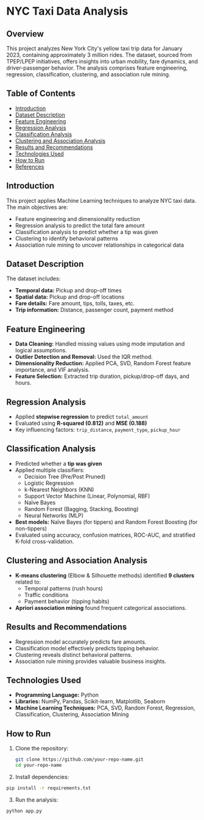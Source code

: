 # NYC Taxi Data Analysis

## Overview

This project analyzes New York City's yellow taxi trip data for January 2023, containing approximately 3 million rides. The dataset, sourced from TPEP/LPEP initiatives, offers insights into urban mobility, fare dynamics, and driver-passenger behavior. The analysis comprises feature engineering, regression, classification, clustering, and association rule mining.

## Table of Contents

- [Introduction](#introduction)
- [Dataset Description](#dataset-description)
- [Feature Engineering](#feature-engineering)
- [Regression Analysis](#regression-analysis)
- [Classification Analysis](#classification-analysis)
- [Clustering and Association Analysis](#clustering-and-association-analysis)
- [Results and Recommendations](#results-and-recommendations)
- [Technologies Used](#technologies-used)
- [How to Run](#how-to-run)
- [References](#references)

## Introduction

This project applies Machine Learning techniques to analyze NYC taxi data. The main objectives are:

- Feature engineering and dimensionality reduction
- Regression analysis to predict the total fare amount
- Classification analysis to predict whether a tip was given
- Clustering to identify behavioral patterns
- Association rule mining to uncover relationships in categorical data

## Dataset Description

The dataset includes:
- **Temporal data:** Pickup and drop-off times
- **Spatial data:** Pickup and drop-off locations
- **Fare details:** Fare amount, tips, tolls, taxes, etc.
- **Trip information:** Distance, passenger count, payment method

## Feature Engineering

- **Data Cleaning:** Handled missing values using mode imputation and logical assumptions.
- **Outlier Detection and Removal:** Used the IQR method.
- **Dimensionality Reduction:** Applied PCA, SVD, Random Forest feature importance, and VIF analysis.
- **Feature Selection:** Extracted trip duration, pickup/drop-off days, and hours.

## Regression Analysis

- Applied **stepwise regression** to predict `total_amount`
- Evaluated using **R-squared (0.812)** and **MSE (0.188)**
- Key influencing factors: `trip_distance`, `payment_type`, `pickup_hour`

## Classification Analysis

- Predicted whether a **tip was given**
- Applied multiple classifiers:
  - Decision Tree (Pre/Post Pruned)
  - Logistic Regression
  - k-Nearest Neighbors (KNN)
  - Support Vector Machine (Linear, Polynomial, RBF)
  - Naïve Bayes
  - Random Forest (Bagging, Stacking, Boosting)
  - Neural Networks (MLP)
- **Best models:** Naïve Bayes (for tippers) and Random Forest Boosting (for non-tippers)
- Evaluated using accuracy, confusion matrices, ROC-AUC, and stratified K-fold cross-validation.

## Clustering and Association Analysis

- **K-means clustering** (Elbow & Silhouette methods) identified **9 clusters** related to:
  - Temporal patterns (rush hours)
  - Traffic conditions
  - Payment behavior (tipping habits)
- **Apriori association mining** found frequent categorical associations.

## Results and Recommendations

- Regression model accurately predicts fare amounts.
- Classification model effectively predicts tipping behavior.
- Clustering reveals distinct behavioral patterns.
- Association rule mining provides valuable business insights.

## Technologies Used

- **Programming Language:** Python
- **Libraries:** NumPy, Pandas, Scikit-learn, Matplotlib, Seaborn
- **Machine Learning Techniques:** PCA, SVD, Random Forest, Regression, Classification, Clustering, Association Mining

## How to Run

1. Clone the repository:
   ```bash
   git clone https://github.com/your-repo-name.git
   cd your-repo-name
   ```
2. Install dependencies:
```bash
pip install -r requirements.txt
```
3. Run the analysis:
```bash
python app.py
```
